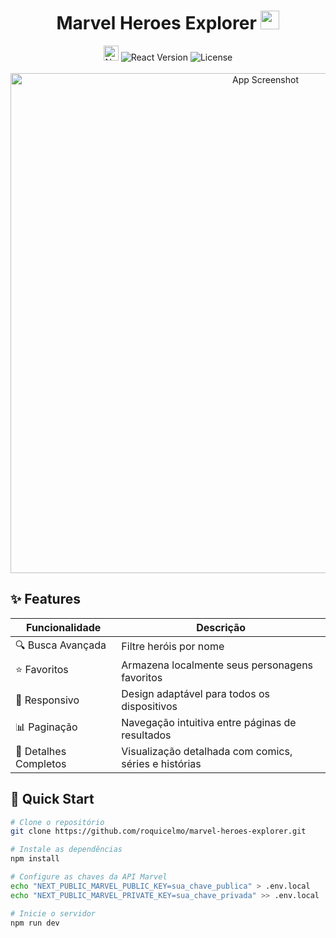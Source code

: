 # <div align="center">Marvel Heroes Explorer <img src="https://raw.githubusercontent.com/roquicelmo/marvel-heroes-explorer/main/public/marvel-icon.png" width="30"></div>

<div align="center">
  <img src="https://img.shields.io/badge/Next.js-13+-black?logo=next.js" height="24" alt="Next.js Version">
  <img src="https://img.shields.io/badge/React-18-blue?logo=react" alt="React Version">
  <img src="https://img.shields.io/badge/License-MIT-green" alt="License">
</div>

<br>

<div align="center">
  <img src="https://raw.githubusercontent.com/roquicelmo/marvel-heroes-explorer/main/public/screenshot.png" width="800" alt="App Screenshot">
</div>

## ✨ Features

| Funcionalidade       | Descrição                                                                 |
|----------------------|---------------------------------------------------------------------------|
| 🔍 Busca Avançada    | Filtre heróis por nome                                                   |
| ⭐ Favoritos         | Armazena localmente seus personagens favoritos                           |
| 📱 Responsivo        | Design adaptável para todos os dispositivos                               |
| 📊 Paginação         | Navegação intuitiva entre páginas de resultados                          |
| 🎨 Detalhes Completos| Visualização detalhada com comics, séries e histórias                    |

## 🚀 Quick Start

```bash
# Clone o repositório
git clone https://github.com/roquicelmo/marvel-heroes-explorer.git

# Instale as dependências
npm install

# Configure as chaves da API Marvel
echo "NEXT_PUBLIC_MARVEL_PUBLIC_KEY=sua_chave_publica" > .env.local
echo "NEXT_PUBLIC_MARVEL_PRIVATE_KEY=sua_chave_privada" >> .env.local

# Inicie o servidor
npm run dev
